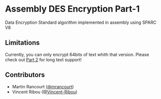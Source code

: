 # Assembly DES Encryption Part-1
Data Encryption Standard algorithm implemented in assembly using SPARC V8
## Limitations
Currently, you can only encrypt 64bits of text whith that version. Please check out [Part 2](https://github.com/mrancourt-udes/Assembly-DES-Encryption-Part-2) for long text support!
## Contributors
* Martin Rancourt ([@mrancourt](https://github.com/Vincent-Ribou))
* Vincent Ribou ([@Vincent-Ribou](https://github.com/mrancourt))
